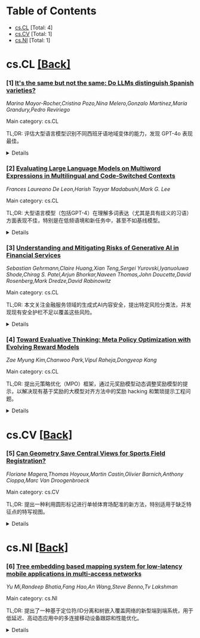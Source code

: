<div id=toc></div>

# Table of Contents

- [cs.CL](#cs.CL) [Total: 4]
- [cs.CV](#cs.CV) [Total: 1]
- [cs.NI](#cs.NI) [Total: 1]


<div id='cs.CL'></div>

# cs.CL [[Back]](#toc)

### [1] [It's the same but not the same: Do LLMs distinguish Spanish varieties?](https://arxiv.org/abs/2504.20049)
*Marina Mayor-Rocher,Cristina Pozo,Nina Melero,Gonzalo Martínez,María Grandury,Pedro Reviriego*

Main category: cs.CL

TL;DR: 评估大型语言模型识别不同西班牙语地域变体的能力，发现 GPT-4o 表现最佳。


<details>
  <summary>Details</summary>
Motivation: 西班牙语拥有五亿母语使用者，并非单一语言，而是存在丰富的地域变体。现有大型语言模型虽已展现出良好的西班牙语处理能力，但其识别和区分这些具体变体的能力需要评估。

Method: 通过一个包含七种西班牙语变体（安第斯、安的列斯、加勒比大陆、智利、半岛、墨西哥与中美洲、拉普拉塔）的形态句法和词汇特征的多项选择测试，评估了九个大型语言模型。

Result: 研究结果显示，所有模型对半岛西班牙语的识别效果最好。在所有被评估的模型中，GPT-4o 是唯一能够识别西班牙语多样性的模型。

Conclusion: 虽然大型语言模型普遍能较好地识别半岛西班牙语，但目前只有 GPT-4o 表现出识别西班牙语丰富地域变体的能力。

Abstract: In recent years, large language models (LLMs) have demonstrated a high
capacity for understanding and generating text in Spanish. However, with five
hundred million native speakers, Spanish is not a homogeneous language but
rather one rich in diatopic variations spanning both sides of the Atlantic. For
this reason, in this study, we evaluate the ability of nine language models to
identify and distinguish the morphosyntactic and lexical peculiarities of seven
varieties of Spanish (Andean, Antillean, Continental Caribbean, Chilean,
Peninsular, Mexican and Central American and Rioplatense) through a
multiple-choice test. The results indicate that the Peninsular Spanish variety
is the best identified by all models and that, among them, GPT-4o is the only
model capable of recognizing the variability of the Spanish language.
  --
  En los \'ultimos a\~nos, los grandes modelos de lenguaje (LLMs, por sus
siglas en ingl\'es) han demostrado una alta capacidad para comprender y generar
texto en espa\~nol. Sin embargo, con quinientos millones de hablantes nativos,
la espa\~nola no es una lengua homog\'enea, sino rica en variedades
diat\'opicas que se extienden a ambos lados del Atl\'antico. Por todo ello,
evaluamos en este trabajo la capacidad de nueve modelos de lenguaje de
identificar y discernir las peculiaridades morfosint\'acticas y l\'exicas de
siete variedades de espa\~nol (andino, antillano, caribe\~no continental,
chileno, espa\~nol peninsular, mexicano y centroamericano y rioplatense)
mediante un test de respuesta m\'ultiple. Los resultados obtenidos indican que
la variedad de espa\~nol peninsular es la mejor identificada por todos los
modelos y que, de entre todos, GPT-4o es el \'unico modelo capaz de identificar
la variabilidad de la lengua espa\~nola.

</details>


### [2] [Evaluating Large Language Models on Multiword Expressions in Multilingual and Code-Switched Contexts](https://arxiv.org/abs/2504.20051)
*Frances Laureano De Leon,Harish Tayyar Madabushi,Mark G. Lee*

Main category: cs.CL

TL;DR: 大型语言模型（包括GPT-4）在理解多词表达（尤其是具有歧义的习语）方面表现不佳，特别是在低频语境和新任务中，甚至不如基线模型。


<details>
  <summary>Details</summary>
Motivation: 多词表达具有非组合性意义和句法不规则性，其含义可能在字面和习语之间变化。尽管大型语言模型在许多任务上表现强大，但它们处理这种语言细微之处的能力，尤其是在难以依赖记忆的低频语境中，仍不确定。

Method: 研究评估了最新的语言模型（包括GPT-4）处理潜在习语性多词表达歧义的能力。评估在英语、葡萄牙语和加利西亚语上进行，使用了新颖的语码转换数据集和新任务，并与xlm-roBERTa-base基线进行比较。

Result: 大型语言模型，包括GPT-4，在处理细微语言方面存在困难。在多词表达的检测和语义任务中，它们的表现未能超越xlm-roBERTa-base基线，并且在新引入的任务上表现尤其差。

Conclusion: 多词表达，特别是那些具有歧义的表达，对当前的模型来说仍然是一个挑战。

Abstract: Multiword expressions, characterised by non-compositional meanings and
syntactic irregularities, are an example of nuanced language. These expressions
can be used literally or idiomatically, leading to significant changes in
meaning. While large language models have demonstrated strong performance
across many tasks, their ability to handle such linguistic subtleties remains
uncertain. Therefore, this study evaluates how state-of-the-art language models
process the ambiguity of potentially idiomatic multiword expressions,
particularly in contexts that are less frequent, where models are less likely
to rely on memorisation. By evaluating models across in Portuguese and
Galician, in addition to English, and using a novel code-switched dataset and a
novel task, we find that large language models, despite their strengths,
struggle with nuanced language. In particular, we find that the latest models,
including GPT-4, fail to outperform the xlm-roBERTa-base baselines in both
detection and semantic tasks, with especially poor performance on the novel
tasks we introduce, despite its similarity to existing tasks. Overall, our
results demonstrate that multiword expressions, especially those which are
ambiguous, continue to be a challenge to models.

</details>


### [3] [Understanding and Mitigating Risks of Generative AI in Financial Services](https://arxiv.org/abs/2504.20086)
*Sebastian Gehrmann,Claire Huang,Xian Teng,Sergei Yurovski,Iyanuoluwa Shode,Chirag S. Patel,Arjun Bhorkar,Naveen Thomas,John Doucette,David Rosenberg,Mark Dredze,David Rabinowitz*

Main category: cs.CL

TL;DR: 本文关注金融服务领域的生成式AI内容安全，提出特定风险分类法，并发现现有安全护栏不足以覆盖这些风险。


<details>
  <summary>Details</summary>
Motivation: 当前AI安全研究多关注通用模型和风险（如有害性、偏见），忽视了金融等具有特定法律法规要求的专业领域，现有安全措施可能无法应对金融领域的特定内容风险。

Method: 识别金融服务领域的特定AI内容安全考量；构建相应的AI内容风险分类法；与现有工作比较；讨论风险违规对利益相关者的影响；通过红队测试收集的数据评估现有开源技术护栏对该分类法的覆盖程度。

Result: 现有的开源技术护栏未能检测出本文所讨论的大部分金融服务特定内容风险。

Conclusion: 为金融服务负责任地开发生成式AI，需要特定领域的内容安全考量和风险分类法，因为当前的通用安全护栏不足以应对这些特定风险。

Abstract: To responsibly develop Generative AI (GenAI) products, it is critical to
define the scope of acceptable inputs and outputs. What constitutes a "safe"
response is an actively debated question. Academic work puts an outsized focus
on evaluating models by themselves for general purpose aspects such as
toxicity, bias, and fairness, especially in conversational applications being
used by a broad audience. In contrast, less focus is put on considering
sociotechnical systems in specialized domains. Yet, those specialized systems
can be subject to extensive and well-understood legal and regulatory scrutiny.
These product-specific considerations need to be set in industry-specific laws,
regulations, and corporate governance requirements. In this paper, we aim to
highlight AI content safety considerations specific to the financial services
domain and outline an associated AI content risk taxonomy. We compare this
taxonomy to existing work in this space and discuss implications of risk
category violations on various stakeholders. We evaluate how existing
open-source technical guardrail solutions cover this taxonomy by assessing them
on data collected via red-teaming activities. Our results demonstrate that
these guardrails fail to detect most of the content risks we discuss.

</details>


### [4] [Toward Evaluative Thinking: Meta Policy Optimization with Evolving Reward Models](https://arxiv.org/abs/2504.20157)
*Zae Myung Kim,Chanwoo Park,Vipul Raheja,Dongyeop Kang*

Main category: cs.CL

TL;DR: 提出元策略优化（MPO）框架，通过元奖励模型动态调整奖励模型的提示，以解决现有基于奖励的大模型对齐方法中的奖励 hacking 和繁琐提示工程问题。


<details>
  <summary>Details</summary>
Motivation: 现有基于奖励的大语言模型（LLM）对齐方法存在两大局限：容易受到奖励 hacking（模型利用奖励信号缺陷）的影响；以及当LLM用作奖励模型时，依赖于脆弱且耗费人力的提示工程。

Method: 引入元策略优化（MPO）框架。该框架集成了一个元奖励模型，在训练过程中动态优化奖励模型的提示。元奖励模型监控训练环境的变化，持续调整奖励模型提示以维持高对齐度，提供一个能抵抗策略利用的自适应奖励信号。

Result: MPO 实现了与经过大量手动设计奖励提示的模型相当或更好的性能。它减少了手动设计奖励提示的需求，提高了策略优化的稳定性，并在问答、数学推理等不同任务上保持有效性，无需专门的奖励设计。

Conclusion: MPO 解决了基于奖励的强化学习对齐 LLM 中的理论和实践挑战，提供了一种更鲁棒、适应性更强的对齐策略，为未来的对齐方法铺平了道路。

Abstract: Reward-based alignment methods for large language models (LLMs) face two key
limitations: vulnerability to reward hacking, where models exploit flaws in the
reward signal; and reliance on brittle, labor-intensive prompt engineering when
LLMs are used as reward models. We introduce Meta Policy Optimization (MPO), a
framework that addresses these challenges by integrating a meta-reward model
that dynamically refines the reward model's prompt throughout training. In MPO,
the meta-reward model monitors the evolving training context and continuously
adjusts the reward model's prompt to maintain high alignment, providing an
adaptive reward signal that resists exploitation by the policy. This
meta-learning approach promotes a more stable policy optimization, and greatly
reduces the need for manual reward prompt design. It yields performance on par
with or better than models guided by extensively hand-crafted reward prompts.
Furthermore, we show that MPO maintains its effectiveness across diverse tasks,
such as question answering and mathematical reasoning, without requiring
specialized reward designs. Beyond standard RLAIF, MPO's meta-learning
formulation is readily extensible to higher-level alignment frameworks.
Overall, this method addresses theoretical and practical challenges in
reward-based RL alignment for LLMs, paving the way for more robust and
adaptable alignment strategies. The code and models will be publicly shared.

</details>


<div id='cs.CV'></div>

# cs.CV [[Back]](#toc)

### [5] [Can Geometry Save Central Views for Sports Field Registration?](https://arxiv.org/abs/2504.20052)
*Floriane Magera,Thomas Hoyoux,Martin Castin,Olivier Barnich,Anthony Cioppa,Marc Van Droogenbroeck*

Main category: cs.CV

TL;DR: 提出一种利用圆形标记进行单帧体育场配准的新方法，特别适用于缺乏特征点的特写视图。


<details>
  <summary>Details</summary>
Motivation: 现有体育场配准方法在处理仅含线条和圆形标记的场地中心区域特写视图时遇到困难，因为它们主要依赖线条交点，难以有效利用圆形信息。

Method: 提出一种新颖的几何方法，从圆形对应关系中推导出点和线集合，从而将圆形信息整合进配准过程。

Result: 实验表明，该方法优于现有顶尖检测器，并能有效补充它们，在仅有线条和圆形的困难场景下成功实现体育场配准。

Conclusion: 该方法通过有效利用圆形标记，提升了体育场配准在挑战性视图（如特写镜头）下的性能和鲁棒性。

Abstract: Single-frame sports field registration often serves as the foundation for
extracting 3D information from broadcast videos, enabling applications related
to sports analytics, refereeing, or fan engagement. As sports fields have
rigorous specifications in terms of shape and dimensions of their line, circle
and point components, sports field markings are commonly used as calibration
targets for this task. However, because of the sparse and uneven distribution
of field markings, close-up camera views around central areas of the field
often depict only line and circle markings. On these views, sports field
registration is challenging for the vast majority of existing methods, as they
focus on leveraging line field markings and their intersections. It is indeed a
challenge to include circle correspondences in a set of linear equations. In
this work, we propose a novel method to derive a set of points and lines from
circle correspondences, enabling the exploitation of circle correspondences for
both sports field registration and image annotation. In our experiments, we
illustrate the benefits of our bottom-up geometric method against
top-performing detectors and show that our method successfully complements
them, enabling sports field registration in difficult scenarios.

</details>


<div id='cs.NI'></div>

# cs.NI [[Back]](#toc)

### [6] [Tree embedding based mapping system for low-latency mobile applications in multi-access networks](https://arxiv.org/abs/2504.20246)
*Yu Mi,Randeep Bhatia,Fang Hao,An Wang,Steve Benno,Tv Lakshman*

Main category: cs.NI

TL;DR: 提出了一种基于定位符/ID分离和树嵌入覆盖网络的新型端到端系统，用于低延迟、高动态应用中的多连接移动设备跟踪和性能优化。


<details>
  <summary>Details</summary>
Motivation: 低延迟应用（如AR/VR、在线游戏）和新兴技术（V2X、LEO卫星、6G）对快速、稳定的移动连接提出了更高要求，而传统移动性管理方案在路由效率、通用性和多接入支持方面存在不足，难以满足快速移动性需求。

Method: 设计了一个基于定位符/ID分离原则的端到端系统。该系统采用了一种新颖的基于树嵌入的覆盖网络，支持多接入网络，无需专用路由器或缓存，实现了快速会话建立，并允许端点之间直接处理移动性。

Result: 与LISP相比（其因缓存未命中导致359%的延迟膨胀），该方案将连接延迟膨胀降低至最短路径的7.42%。同时，它显著减少了位置更新的开销和移动过程中的中断时间。

Conclusion: 该系统能够有效地大规模跟踪多连接移动设备，并为对延迟敏感、高度动态的应用优化性能，在降低延迟、开销和中断方面表现优越。

Abstract: Low-latency applications like AR/VR and online gaming need fast, stable
connections. New technologies such as V2X, LEO satellites, and 6G bring unique
challenges in mobility management. Traditional solutions based on centralized
or distributed anchors often fall short in supporting rapid mobility due to
inefficient routing, low versatility, and insufficient multi-access support. In
this paper, we design a new end-to-end system for tracking multi-connected
mobile devices at scale and optimizing performance for latency-sensitive,
highly dynamic applications. Our system, based on the locator/ID separation
principle, extends to multi-access networks without requiring specialized
routers or caching. Using a novel tree embedding-based overlay, we enable fast
session setup while allowing endpoints to directly handle mobility between
them. Evaluation with real network data shows our solution cuts connection
latency to 7.42% inflation over the shortest path, compared to LISP's 359\% due
to cache misses. It also significantly reduces location update overhead and
disruption time during mobility.

</details>
